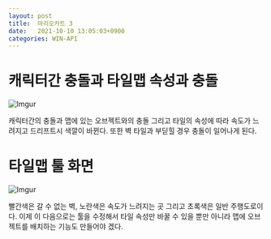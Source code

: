 ```yaml
---
layout: post
title:  마리오카트 3
date:   2021-10-10 13:05:03+0900
categories: WIN-API
---
```


# 캐릭터간 충돌과 타일맵 속성과 충돌
![Imgur](https://imgur.com/ot1QZfx.gif)

캐릭터간의 충돌과 맵에 있는 오브젝트와의 충돌 그리고 타일의 속성에 따라 속도가 느려지고
드리프트시 색깔이 바뀐다. 또한 벽 타일과 부딛힐 경우 충돌이 일어나게 된다.

# 타일맵 툴 화면
![Imgur](https://imgur.com/ygCmWfc.gif)

빨간색은 갈 수 없는 벽, 노란색은 속도가 느려지는 곳 그리고 초록색은 일반 주행도로이다.
이제 이 다음으로는 툴을 수정해서 타일 속성만 바꿀 수 있을 뿐만 아니라 맵에 오브젝트를 배치하는 기능도 만들어야 겠다.